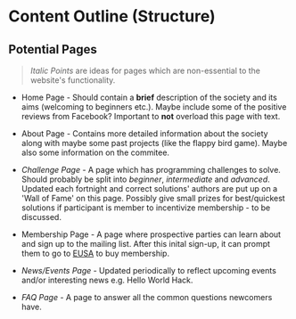 # Content Outline (Structure)

## Potential Pages
> *Italic Points* are ideas for pages which are non-essential to the website's functionality.

- Home Page - Should contain a **brief** description of the society and its aims (welcoming to beginners etc.). Maybe include some of the positive reviews
  from Facebook? Important to **not** overload this page with text.
  
- About Page - Contains more detailed information about the society along with maybe some past projects (like the flappy bird game). Maybe
also some information on the commitee.

- *Challenge Page* - A page which has programming challenges to solve. Should probably be split into *beginner*, *intermediate* and *advanced*.
  Updated each fortnight and correct solutions' authors are put up on a 'Wall of Fame' on this page. Possibly give small prizes for best/quickest
  solutions if participant is member to incentivize membership - to be discussed.
  
- Membership Page - A page where prospective parties can learn about and sign up to the mailing list. After this inital sign-up, it can prompt them to go to
  [EUSA](https://www.eusa.ed.ac.uk/activities/societies/society/17825/) to buy membership.
  
- *News/Events Page* - Updated periodically to reflect upcoming events and/or interesting news e.g. Hello World Hack.

- *FAQ Page* - A page to answer all the common questions newcomers have.

